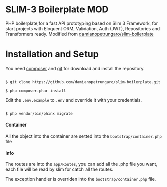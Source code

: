 
# SLIM-3 Boilerplate MOD

PHP boilerplate,for a fast API prototyping based on Slim 3 Framework, for start projects with Eloquent ORM, Validation, Auth (JWT), Repositories and Transformers ready. Modified from [damianopetrungaro/slim-boilerplate](https://github.com/damianopetrungaro/slim-boilerplate)

  

# Installation and Setup

You need [composer](http://getcomposer.org) and [git](https://git-scm.com/) for download and install the repository.

  

```shell

$ git clone https://github.com/damianopetrungaro/slim-boilerplate.git

$ php composer.phar install

```

Edit the `.env.example` to `.env` and override it with your credentials.

```shell

$ php vendor/bin/phinx migrate

```

#### Container

All the object into the container are setted into the `bootstrap/container.php` file

  

#### Info

The routes are into the `app/Routes`, you can add all the .php file you want, each file will be read by slim for catch all the routes.

  

The exception handler is overriden into the `bootstrap/container.php` file.